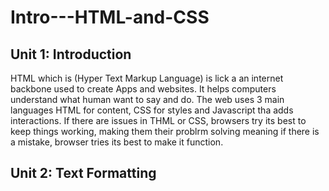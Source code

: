 # Intro---HTML-and-CSS
## Unit 1: Introduction

HTML which is (Hyper Text Markup Language) is lick a an internet backbone used to create Apps and websites. It helps computers understand what human want to say and do. The web uses 3 main languages HTML for content, CSS for styles and Javascript tha adds interactions. If there are issues in THML or CSS, browsers try its best to keep things working, making them their problrm solving meaning if there is a mistake, browser tries its best to make it function.

## Unit 2: Text Formatting



